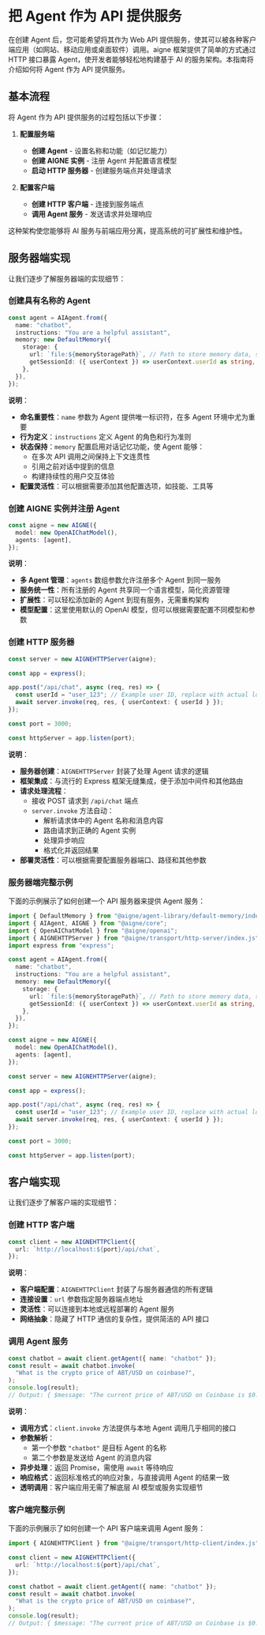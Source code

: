 # 把 Agent 作为 API 提供服务

在创建 Agent 后，您可能希望将其作为 Web API 提供服务，使其可以被各种客户端应用（如网站、移动应用或桌面软件）调用。aigne 框架提供了简单的方式通过 HTTP 接口暴露 Agent，使开发者能够轻松地构建基于 AI 的服务架构。本指南将介绍如何将 Agent 作为 API 提供服务。

## 基本流程

将 Agent 作为 API 提供服务的过程包括以下步骤：

1. **配置服务端**
   * **创建 Agent** - 设置名称和功能（如记忆能力）
   * **创建 AIGNE 实例** - 注册 Agent 并配置语言模型
   * **启动 HTTP 服务器** - 创建服务端点并处理请求

2. **配置客户端**
   * **创建 HTTP 客户端** - 连接到服务端点
   * **调用 Agent 服务** - 发送请求并处理响应

这种架构使您能够将 AI 服务与前端应用分离，提高系统的可扩展性和维护性。

## 服务器端实现

让我们逐步了解服务器端的实现细节：

### 创建具有名称的 Agent

```ts file="../../docs-examples/test/build-first-agent.test.ts" region="example-serve-agent-as-api-service-create-named-agent" exclude_imports
const agent = AIAgent.from({
  name: "chatbot",
  instructions: "You are a helpful assistant",
  memory: new DefaultMemory({
    storage: {
      url: `file:${memoryStoragePath}`, // Path to store memory data, such as 'file:./memory.db'
      getSessionId: ({ userContext }) => userContext.userId as string, // Use userId from userContext as session ID
    },
  }),
});
```

**说明**：

* **命名重要性**：`name` 参数为 Agent 提供唯一标识符，在多 Agent 环境中尤为重要
* **行为定义**：`instructions` 定义 Agent 的角色和行为准则
* **状态保持**：`memory` 配置启用对话记忆功能，使 Agent 能够：
  * 在多次 API 调用之间保持上下文连贯性
  * 引用之前对话中提到的信息
  * 构建持续性的用户交互体验
* **配置灵活性**：可以根据需要添加其他配置选项，如技能、工具等

### 创建 AIGNE 实例并注册 Agent

```ts file="../../docs-examples/test/build-first-agent.test.ts" region="example-serve-agent-as-api-service-create-aigne" exclude_imports
const aigne = new AIGNE({
  model: new OpenAIChatModel(),
  agents: [agent],
});
```

**说明**：

* **多 Agent 管理**：`agents` 数组参数允许注册多个 Agent 到同一服务
* **服务统一性**：所有注册的 Agent 共享同一个语言模型，简化资源管理
* **扩展性**：可以轻松添加新的 Agent 到现有服务，无需重构架构
* **模型配置**：这里使用默认的 OpenAI 模型，但可以根据需要配置不同模型和参数

### 创建 HTTP 服务器

```ts file="../../docs-examples/test/build-first-agent.test.ts" region="example-serve-agent-as-api-service-create-http-server" exclude_imports
const server = new AIGNEHTTPServer(aigne);

const app = express();

app.post("/api/chat", async (req, res) => {
  const userId = "user_123"; // Example user ID, replace with actual logic to get user ID, such as `req.user.id` in a real application
  await server.invoke(req, res, { userContext: { userId } });
});

const port = 3000;

const httpServer = app.listen(port);
```

**说明**：

* **服务器创建**：`AIGNEHTTPServer` 封装了处理 Agent 请求的逻辑
* **框架集成**：与流行的 Express 框架无缝集成，便于添加中间件和其他路由
* **请求处理流程**：
  * 接收 POST 请求到 `/api/chat` 端点
  * `server.invoke` 方法自动：
    * 解析请求体中的 Agent 名称和消息内容
    * 路由请求到正确的 Agent 实例
    * 处理异步响应
    * 格式化并返回结果
* **部署灵活性**：可以根据需要配置服务器端口、路径和其他参数

### 服务器端完整示例

下面的示例展示了如何创建一个 API 服务器来提供 Agent 服务：

```ts file="../../docs-examples/test/build-first-agent.test.ts" region="example-serve-agent-as-api-service"
import { DefaultMemory } from "@aigne/agent-library/default-memory/index.js";
import { AIAgent, AIGNE } from "@aigne/core";
import { OpenAIChatModel } from "@aigne/openai";
import { AIGNEHTTPServer } from "@aigne/transport/http-server/index.js";
import express from "express";

const agent = AIAgent.from({
  name: "chatbot",
  instructions: "You are a helpful assistant",
  memory: new DefaultMemory({
    storage: {
      url: `file:${memoryStoragePath}`, // Path to store memory data, such as 'file:./memory.db'
      getSessionId: ({ userContext }) => userContext.userId as string, // Use userId from userContext as session ID
    },
  }),
});

const aigne = new AIGNE({
  model: new OpenAIChatModel(),
  agents: [agent],
});

const server = new AIGNEHTTPServer(aigne);

const app = express();

app.post("/api/chat", async (req, res) => {
  const userId = "user_123"; // Example user ID, replace with actual logic to get user ID, such as `req.user.id` in a real application
  await server.invoke(req, res, { userContext: { userId } });
});

const port = 3000;

const httpServer = app.listen(port);
```

## 客户端实现

让我们逐步了解客户端的实现细节：

### 创建 HTTP 客户端

```ts file="../../docs-examples/test/build-first-agent.test.ts" region="example-aigne-http-client-create-client" exclude_imports
const client = new AIGNEHTTPClient({
  url: `http://localhost:${port}/api/chat`,
});
```

**说明**：

* **客户端配置**：`AIGNEHTTPClient` 封装了与服务器通信的所有逻辑
* **连接设置**：`url` 参数指定服务器端点地址
* **灵活性**：可以连接到本地或远程部署的 Agent 服务
* **网络抽象**：隐藏了 HTTP 通信的复杂性，提供简洁的 API 接口

### 调用 Agent 服务

```ts file="../../docs-examples/test/build-first-agent.test.ts" region="example-aigne-http-client-invoke-agent" exclude_imports
const chatbot = await client.getAgent({ name: "chatbot" });
const result = await chatbot.invoke(
  "What is the crypto price of ABT/USD on coinbase?",
);
console.log(result);
// Output: { $message: "The current price of ABT/USD on Coinbase is $0.9684." }
```

**说明**：

* **调用方式**：`client.invoke` 方法提供与本地 Agent 调用几乎相同的接口
* **参数解析**：
  * 第一个参数 `"chatbot"` 是目标 Agent 的名称
  * 第二个参数是发送给 Agent 的消息内容
* **异步处理**：返回 Promise，需使用 `await` 等待响应
* **响应格式**：返回标准格式的响应对象，与直接调用 Agent 的结果一致
* **透明调用**：客户端应用无需了解底层 AI 模型或服务实现细节

### 客户端完整示例

下面的示例展示了如何创建一个 API 客户端来调用 Agent 服务：

```ts file="../../docs-examples/test/build-first-agent.test.ts" region="example-aigne-http-client-usage"
import { AIGNEHTTPClient } from "@aigne/transport/http-client/index.js";

const client = new AIGNEHTTPClient({
  url: `http://localhost:${port}/api/chat`,
});

const chatbot = await client.getAgent({ name: "chatbot" });
const result = await chatbot.invoke(
  "What is the crypto price of ABT/USD on coinbase?",
);
console.log(result);
// Output: { $message: "The current price of ABT/USD on Coinbase is $0.9684." }
```
